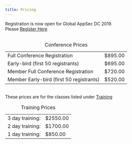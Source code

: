 ```yaml
---
title: Pricing
---
```


<section class="pricing">
    <div>
        Registration is now open for Global AppSec DC 2019.<br/>
        Please <a href="https://www.regonline.com/registration/login.aspx?eventID=2566994">Register Here</a>
    </div>
    <br/>
    <table class="price-table">
        <caption>Conference Prices</caption>
        <tr>
            <td>Full Conference Registration</td>
            <td class="price"> $895.00</td>
        </tr>
        <tr>
            <td class="indent">Early-bird (first 50 registrants)</td>
            <td class="price"> $695.00</td>
        </tr>
        <tr>
            <td>Member Full Conference Registration</td>
            <td class="price">$720.00</td>
        </tr>
        <tr>
            <td class="indent"> Member Early-bird (first 50 registrants)</td>
            <td class="price"> $520.00</td>
        </tr>
    </table>
    <br/>
    <div>
        These prices are for the classes listed under <a href="/program/trainings">Training</a> 
    </div>
    <table class="price-table">
        <caption>Training Prices</caption>
        <tr>
            <td>3 day training:</td>
            <td class="price"> $2550.00</td>
        </tr>
        <tr>
            <td>2 day training:</td><td class="price">$1700.00</td>
        </tr>
        <tr>
            <td>1 day training:</td><td class="price">$850.00</td>
        </tr>
    </table>
</section>
<!--
Conference Pricing

Regular Full-conference Registration:    $895.00
     Early-bird (first 50 registrants)       :    $695.00


Member Full-conference Registration:   $720.00
     Early-bird (first 50 registrants)        :   $520.00

Training fees:
      3 day training                                  :  $2550.00
      2 day training                                  :  $1700.00
      1 day training                                   :  $850.00 
    -->